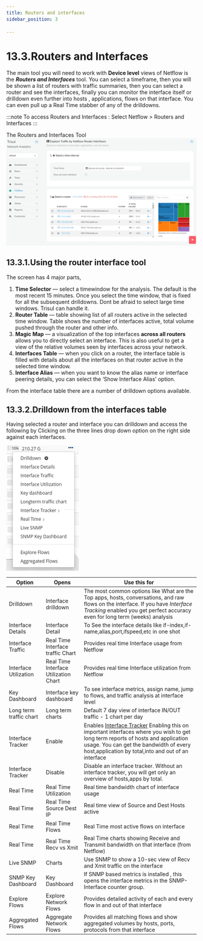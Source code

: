 ```yaml
---
title: Routers and interfaces
sidebar_position: 3

---
```


# 13.3.Routers and Interfaces

The main tool you will need to work with **Device level** views of
Netflow is the ***Routers and Interfaces*** tool. You can select a
timeframe, then you will be shown a list of routers with traffic
summaries, then you can select a router and see the interfaces, finally
you can monitor the interface itself or drilldown even further into
hosts , applications, flows on that interface. You can even pull up a
Real Time stabber of any of the drilldowns.

:::note
To access Routers and Interfaces : Select Netflow > Routers and Interfaces
:::

The Routers and Interfaces Tool  
![](images/router_interface.png)

## 13.3.1.Using the router interface tool

The screen has 4 major parts,

1. **Time Selector** — select a timewindow for the analysis. The
   default is the most recent 15 minutes. Once you select the time
   window, that is fixed for all the subsequent drilldowns. Dont be
   afraid to select large time windows. Trisul can handle it.
2. **Router Table** — table showing list of all routers active in the
   selected time window. Table shows the number of interfaces active,
   total volume pushed through the router and other info.
3. **Magic Map** — a visualization of the top interfaces **across all
   routers** allows you to directly select an interface. This is also
   useful to get a view of the relative volumes seen by interfaces
   across your network.
4. **Interfaces Table** — when you click on a router, the interface
   table is filled with details about all the interfaces on that router
   active in the selected time window.
5. **Interface Alias** — when you want to know the alias name or
   interface peering details, you can select the ‘Show Interface Alias’
   option.

From the interface table there are a number of drilldown options
available.

## 13.3.2.Drilldown from the interfaces table

Having selected a router and interface you can drilldown and access the
following by Clicking on the three lines drop down option on the right side against each interfaces.

![](images/options.png)

| Option                  | Opens                                 | Use this for                                                                                                                                                                                                                                                |
| ----------------------- | ------------------------------------- | ----------------------------------------------------------------------------------------------------------------------------------------------------------------------------------------------------------------------------------------------------------- |
| Drilldown               | Interface drilldown                   | The most common options like What are the Top apps, hosts, conversations, and raw flows on the interface. If you have *Interface Tracking* enabled you get perfect accuracy even for long term (weeks) analysis                                             |
| Interface Details       | Interface Detail                      | To See the interface details like if-index,if-name,alias,port,ifspeed,etc in one shot                                                                                                                                                                       |
| Interface Traffic       | Real Time Interface traffic Chart     | Provides real time Interface usage from Netflow                                                                                                                                                                                                             |
| Interface Utilization   | Real Time Interface Utilization Chart | Provides real time Interface utilization from Netflow                                                                                                                                                                                                       |
| Key Dashboard           | Interface key dashboard               | To see interface metrics, assign name, jump to flows, and traffic analysis at interface level                                                                                                                                                               |
| Long term traffic chart | Long term charts                      | Default 7 day view of interface IN/OUT traffic - 1 chart per day                                                                                                                                                                                            |
| Interface Tracker       | Enable                                | Enables [Interface Tracker](interface_tracker.html) Enabling this on important interfaces where you wish to get long term reports of hosts and application usage. You can get the bandwidth of every host,application by total,into and out of an interface |
| Interface Tracker       | Disable                               | Disable an interface tracker. Without an interface tracker, you will get only an overview of hosts,apps by total.                                                                                                                                           |
| Real Time               | Real Time Utilization                 | Real time bandwidth chart of interface usage                                                                                                                                                                                                                |
| Real Time               | Real Time Source Dest IP              | Real time view of Source and Dest Hosts active                                                                                                                                                                                                              |
| Real Time               | Real Time Flows                       | Real Time most active flows on interface                                                                                                                                                                                                                    |
| Real Time               | Real Time Recv vs Xmit                | Real Time charts showing Receive and Transmit bandwidth on that interface (from Netflow)                                                                                                                                                                    |
| Live SNMP               | Charts                                | Use SNMP to show a 10-sec view of Recv and Xmit traffic on the interface                                                                                                                                                                                    |
| SNMP Key Dashboard      | Key Dashboard                         | If SNMP based metrics is installed , this opens the interface metrics in the SNMP-Interface counter group.                                                                                                                                                  |
| Explore Flows           | Explore Network Flows                 | Provides detailed activity of each and every flow in and out of that interface                                                                                                                                                                              |
| Aggregated Flows        | Aggregate Network Flows               | Provides all matching flows and show aggregated volumes by hosts, ports, protocols from that interface                                                                                                                                                      |
